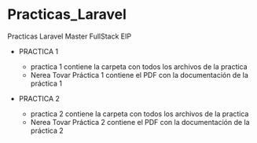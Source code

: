 # Practicas_Laravel
Practicas Laravel Master FullStack EIP

- PRACTICA 1
  * practica 1 contiene la carpeta con todos los archivos de la practica
  * Nerea Tovar Práctica 1 contiene el PDF con la documentación de la práctica 1

- PRACTICA 2
  * practica 2 contiene la carpeta con todos los archivos de la practica
  * Nerea Tovar Práctica 2 contiene el PDF con la documentación de la práctica 2
